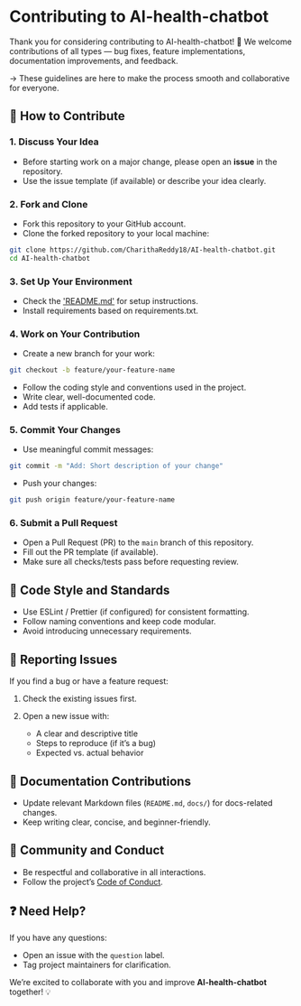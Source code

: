 # Contributing to AI-health-chatbot

Thank you for considering contributing to AI-health-chatbot! 🎉
We welcome contributions of all types — bug fixes, feature implementations, documentation improvements, and feedback.

-> These guidelines are here to make the process smooth and collaborative for everyone.

## 🚀 How to Contribute

### 1. Discuss Your Idea

* Before starting work on a major change, please open an **issue** in the repository.
* Use the issue template (if available) or describe your idea clearly.

### 2. Fork and Clone

* Fork this repository to your GitHub account.
* Clone the forked repository to your local machine:

```bash
git clone https://github.com/CharithaReddy18/AI-health-chatbot.git
cd AI-health-chatbot
```

### 3. Set Up Your Environment

* Check the ['README.md'](README.md) for setup instructions.
* Install requirements based on requirements.txt.

### 4. Work on Your Contribution

* Create a new branch for your work:

```bash
git checkout -b feature/your-feature-name
```

* Follow the coding style and conventions used in the project.
* Write clear, well-documented code.
* Add tests if applicable.

### 5. Commit Your Changes

* Use meaningful commit messages:

```bash
git commit -m "Add: Short description of your change"
```

* Push your changes:

```bash
git push origin feature/your-feature-name
```

### 6. Submit a Pull Request

* Open a Pull Request (PR) to the `main` branch of this repository.
* Fill out the PR template (if available).
* Make sure all checks/tests pass before requesting review.


## 🧩 Code Style and Standards

* Use ESLint / Prettier (if configured) for consistent formatting.
* Follow naming conventions and keep code modular.
* Avoid introducing unnecessary requirements.


## 🐛 Reporting Issues

If you find a bug or have a feature request:

1. Check the existing issues first.
2. Open a new issue with:

   * A clear and descriptive title
   * Steps to reproduce (if it’s a bug)
   * Expected vs. actual behavior


## 📖 Documentation Contributions

* Update relevant Markdown files (`README.md`, `docs/`) for docs-related changes.
* Keep writing clear, concise, and beginner-friendly.


## 🤝 Community and Conduct

* Be respectful and collaborative in all interactions.
* Follow the project’s [Code of Conduct](CODE_OF_CONDUCT.md).


## ❓ Need Help?

If you have any questions:

* Open an issue with the `question` label.
* Tag project maintainers for clarification.


We’re excited to collaborate with you and improve **AI-health-chatbot** together! 💡

